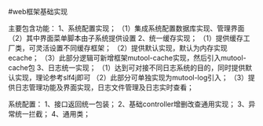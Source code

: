 #web框架基础实现

主要包含功能：
1、系统配置实现；
（1）集成系统配置数据库实现、管理界面
（2）其中界面菜单脚本由子系统提供设置
2、统一缓存实现；
（1）提供缓存工厂类，可灵活设置不同缓存框架；
（2）提供默认实现，默认为内存实现ecache；
（3）此部分逻辑可新增框架mutool-cache实现，然后引入mutool-cache包
3、日志统一实现；
（1）达到可对接不同日志系统的目的，同时提供默认实现，理论参考slf4j即可
（2）此部分可单独实现为mutool-log引入；
（3）提供日志管理功能及界面实现，日志文件管理及日志实时查看；

系统配置：
1、接口返回统一包装；
2、基础controller增删改查通用实现；
3、异常统一拦截；
4、通用类；
